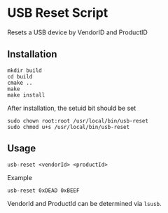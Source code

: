 # USB Reset Script

Resets a USB device by VendorID and ProductID

## Installation

    mkdir build
    cd build
    cmake ..
    make
    make install

After installation, the setuid bit should be set

    sudo chown root:root /usr/local/bin/usb-reset
    sudo chmod u+s /usr/local/bin/usb-reset

## Usage

    usb-reset <vendorId> <productId>

Example

    usb-reset 0xDEAD 0xBEEF

VendorId and ProductId can be determined via `lsusb`.
